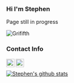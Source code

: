 ### Hi I'm Stephen

Page still in progress

![Grififth](https://th.bing.com/th/id/R.1891ffb77aeda4fa0657d8f3aa8c8d25?rik=qPHDFwphaeZwVg&riu=http%3a%2f%2fwww.animeler.net%2fupload%2fmedia%2fentries%2f2016-11%2f08%2f188-9-2efe9f9b9a9c4810f77f3eb51a98151c.gif&ehk=pXsDGyTmnzOis8%2fnh4qPsAdfecB0%2b3agGF59xlVduUA%3d&risl=&pid=ImgRaw&r=0)

### Contact Info
[<img align="left" alt="stevez9101@gmail.com" width="22px" src="https://img.icons8.com/nolan/64/send-mass-email.png" />][email]
[<img align="left" alt="stevez9101@gmail.com" width="22px" src="https://img.icons8.com/nolan/64/instagram-new.png" />][instagram]

<br />

[![Stephen's github stats](https://github-readme-stats.vercel.app/api?username=grififth&theme=tokyonight&show_icons=true&hide_title=true&count_private=true)](https://github.com/grififth/github-readme-stats)

[email]: mailto:stevez9101@gmail.com
[instagram]: https://www.instagram.com/believein.stephen/
